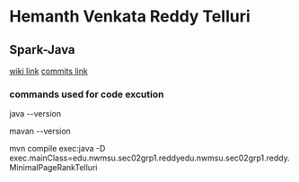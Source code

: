 # Hemanth Venkata Reddy Telluri
## Spark-Java
[wiki link](https://github.com/reddy-raghavendra/Sec02-01-spark-java/wiki/Hemanth-Venkata-Reddy-Telluri)
[commits link](https://github.com/reddy-raghavendra/Sec02-01-spark-java/commits/main)

### commands used for code excution

java --version

mavan --version

mvn compile exec:java -D exec.mainClass=edu.nwmsu.sec02grp1.reddyedu.nwmsu.sec02grp1.reddy.MinimalPageRankTelluri 
